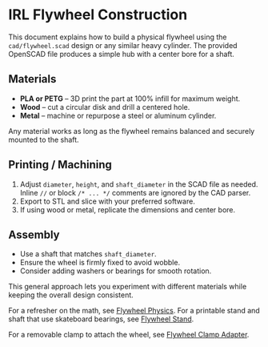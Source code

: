 # IRL Flywheel Construction

This document explains how to build a physical flywheel using the
`cad/flywheel.scad` design or any similar heavy cylinder. The provided
OpenSCAD file produces a simple hub with a center bore for a shaft.

## Materials

- **PLA or PETG** – 3D print the part at 100% infill for maximum weight.
- **Wood** – cut a circular disk and drill a centered hole.
- **Metal** – machine or repurpose a steel or aluminum cylinder.

Any material works as long as the flywheel remains balanced and securely
mounted to the shaft.

## Printing / Machining

1. Adjust `diameter`, `height`, and `shaft_diameter` in the SCAD file as needed.
   Inline `//` or block `/* ... */` comments are ignored by the CAD parser.
2. Export to STL and slice with your preferred software.
3. If using wood or metal, replicate the dimensions and center bore.

## Assembly

- Use a shaft that matches `shaft_diameter`.
- Ensure the wheel is firmly fixed to avoid wobble.
- Consider adding washers or bearings for smooth rotation.

This general approach lets you experiment with different materials while
keeping the overall design consistent.

For a refresher on the math, see [Flywheel Physics](flywheel-physics.md).
For a printable stand and shaft that use skateboard bearings, see
[Flywheel Stand](flywheel-stand.md).

For a removable clamp to attach the wheel, see [Flywheel Clamp Adapter](flywheel-adapter.md).
